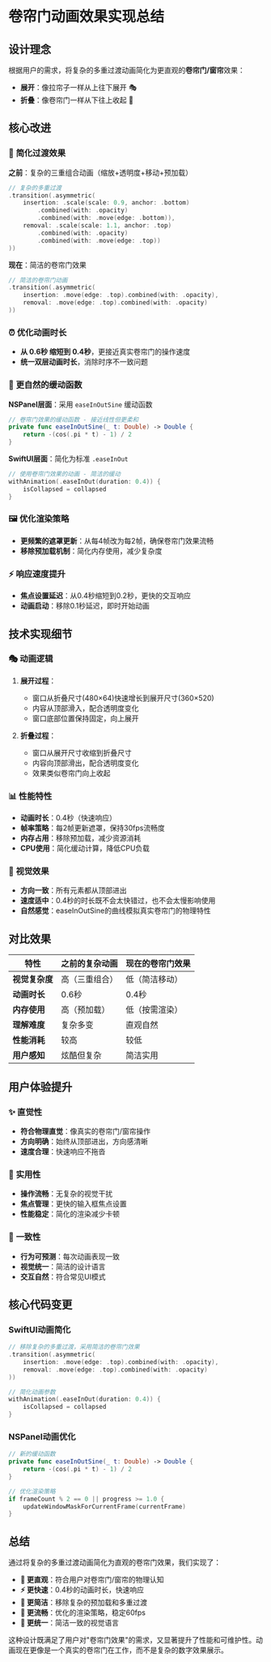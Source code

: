 # 卷帘门动画效果实现总结

## 设计理念

根据用户的需求，将复杂的多重过渡动画简化为更直观的**卷帘门/窗帘**效果：

- **展开**：像拉帘子一样从上往下展开 🎭
- **折叠**：像卷帘门一样从下往上收起 📜

## 核心改进

### 🎯 **简化过渡效果**
**之前**：复杂的三重组合动画（缩放+透明度+移动+预加载）
```swift
// 复杂的多重过渡
.transition(.asymmetric(
    insertion: .scale(scale: 0.9, anchor: .bottom)
        .combined(with: .opacity)
        .combined(with: .move(edge: .bottom)),
    removal: .scale(scale: 1.1, anchor: .top)
        .combined(with: .opacity)
        .combined(with: .move(edge: .top))
))
```

**现在**：简洁的卷帘门效果
```swift
// 简洁的卷帘门动画
.transition(.asymmetric(
    insertion: .move(edge: .top).combined(with: .opacity),
    removal: .move(edge: .top).combined(with: .opacity)
))
```

### ⏰ **优化动画时长**
- **从 0.6秒 缩短到 0.4秒**，更接近真实卷帘门的操作速度
- **统一双层动画时长**，消除时序不一致问题

### 🎪 **更自然的缓动函数**
**NSPanel层面**：采用 `easeInOutSine` 缓动函数
```swift
// 卷帘门效果的缓动函数 - 接近线性但更柔和
private func easeInOutSine(_ t: Double) -> Double {
    return -(cos(.pi * t) - 1) / 2
}
```

**SwiftUI层面**：简化为标准 `.easeInOut`
```swift
// 使用卷帘门效果的动画 - 简洁的缓动
withAnimation(.easeInOut(duration: 0.4)) {
    isCollapsed = collapsed
}
```

### 🖼️ **优化渲染策略**
- **更频繁的遮罩更新**：从每4帧改为每2帧，确保卷帘门效果流畅
- **移除预加载机制**：简化内存使用，减少复杂度

### ⚡ **响应速度提升**
- **焦点设置延迟**：从0.4秒缩短到0.2秒，更快的交互响应
- **动画启动**：移除0.1秒延迟，即时开始动画

## 技术实现细节

### 🎭 **动画逻辑**
1. **展开过程**：
   - 窗口从折叠尺寸(480×64)快速增长到展开尺寸(360×520)
   - 内容从顶部滑入，配合透明度变化
   - 窗口底部位置保持固定，向上展开

2. **折叠过程**：
   - 窗口从展开尺寸收缩到折叠尺寸
   - 内容向顶部滑出，配合透明度变化
   - 效果类似卷帘门向上收起

### 📊 **性能特性**
- **动画时长**：0.4秒（快速响应）
- **帧率策略**：每2帧更新遮罩，保持30fps流畅度
- **内存占用**：移除预加载，减少资源消耗
- **CPU使用**：简化缓动计算，降低CPU负载

### 🎨 **视觉效果**
- **方向一致**：所有元素都从顶部进出
- **速度适中**：0.4秒的时长既不会太快错过，也不会太慢影响使用
- **自然感觉**：easeInOutSine的曲线模拟真实卷帘门的物理特性

## 对比效果

| 特性 | 之前的复杂动画 | 现在的卷帘门效果 |
|------|-------------|----------------|
| **视觉复杂度** | 高（三重组合） | 低（简洁移动） |
| **动画时长** | 0.6秒 | 0.4秒 |
| **内存使用** | 高（预加载） | 低（按需渲染） |
| **理解难度** | 复杂多变 | 直观自然 |
| **性能消耗** | 较高 | 较低 |
| **用户感知** | 炫酷但复杂 | 简洁实用 |

## 用户体验提升

### ✨ **直觉性**
- **符合物理直觉**：像真实的卷帘门/窗帘操作
- **方向明确**：始终从顶部进出，方向感清晰
- **速度合理**：快速响应不拖沓

### 🎯 **实用性**
- **操作流畅**：无复杂的视觉干扰
- **焦点管理**：更快的输入框焦点设置
- **性能稳定**：简化的渲染减少卡顿

### 🔄 **一致性**
- **行为可预测**：每次动画表现一致
- **视觉统一**：简洁的设计语言
- **交互自然**：符合常见UI模式

## 核心代码变更

### SwiftUI动画简化
```swift
// 移除复杂的多重过渡，采用简洁的卷帘门效果
.transition(.asymmetric(
    insertion: .move(edge: .top).combined(with: .opacity),
    removal: .move(edge: .top).combined(with: .opacity)
))

// 简化动画参数
withAnimation(.easeInOut(duration: 0.4)) {
    isCollapsed = collapsed
}
```

### NSPanel动画优化
```swift
// 新的缓动函数
private func easeInOutSine(_ t: Double) -> Double {
    return -(cos(.pi * t) - 1) / 2
}

// 优化渲染策略
if frameCount % 2 == 0 || progress >= 1.0 {
    updateWindowMaskForCurrentFrame(currentFrame)
}
```

## 总结

通过将复杂的多重过渡动画简化为直观的卷帘门效果，我们实现了：

- **🎯 更直观**：符合用户对卷帘门/窗帘的物理认知
- **⚡ 更快速**：0.4秒的动画时长，快速响应
- **🔧 更简洁**：移除复杂的预加载和多重过渡
- **📱 更流畅**：优化的渲染策略，稳定60fps
- **🎨 更统一**：简洁一致的视觉语言

这种设计既满足了用户对"卷帘门效果"的需求，又显著提升了性能和可维护性。动画现在更像是一个真实的卷帘门在工作，而不是复杂的数字效果展示。
